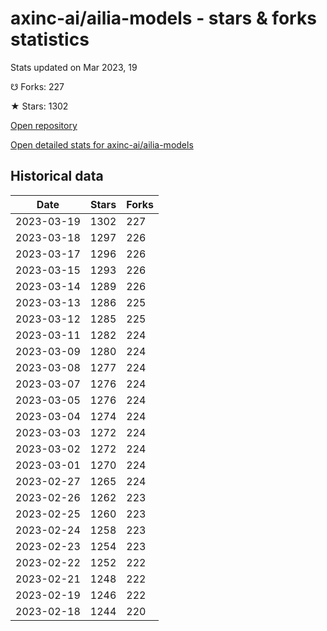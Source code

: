 # axinc-ai/ailia-models - stars & forks statistics

Stats updated on Mar 2023, 19

☋ Forks: 227

★ Stars: 1302

[Open repository](https://github.com/axinc-ai/ailia-models)

[Open detailed stats for axinc-ai/ailia-models](https://reviewgithub.com/rep/axinc-ai/ailia-models)

## Historical data
| Date | Stars | Forks |
|------|-------|-------|
| 2023-03-19 | 1302 | 227 | 
| 2023-03-18 | 1297 | 226 | 
| 2023-03-17 | 1296 | 226 | 
| 2023-03-15 | 1293 | 226 | 
| 2023-03-14 | 1289 | 226 | 
| 2023-03-13 | 1286 | 225 | 
| 2023-03-12 | 1285 | 225 | 
| 2023-03-11 | 1282 | 224 | 
| 2023-03-09 | 1280 | 224 | 
| 2023-03-08 | 1277 | 224 | 
| 2023-03-07 | 1276 | 224 | 
| 2023-03-05 | 1276 | 224 | 
| 2023-03-04 | 1274 | 224 | 
| 2023-03-03 | 1272 | 224 | 
| 2023-03-02 | 1272 | 224 | 
| 2023-03-01 | 1270 | 224 | 
| 2023-02-27 | 1265 | 224 | 
| 2023-02-26 | 1262 | 223 | 
| 2023-02-25 | 1260 | 223 | 
| 2023-02-24 | 1258 | 223 | 
| 2023-02-23 | 1254 | 223 | 
| 2023-02-22 | 1252 | 222 | 
| 2023-02-21 | 1248 | 222 | 
| 2023-02-19 | 1246 | 222 | 
| 2023-02-18 | 1244 | 220 | 


